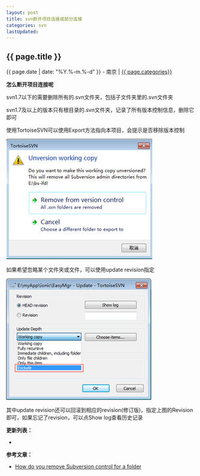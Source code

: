 ```yaml
---
layout: post
title: svn断开项目连接或部分连接
categories: svn
lastUpdated:
---
```


## {{ page.title }}

{{ page.date | date: "%Y.%-m.%-d" }} - 南京 | <a href="/archive#{{ page.categories }}">{{ page.categories}}</a>

**怎么断开项目连接呢**

svn1.7以下的需要删除所有的.svn文件夹，包括子文件夹里的.svn文件夹

svn1.7及以上的版本只有根目录的.svn文件夹，记录了所有版本控制信息，删除它即可

使用TortoiseSVN可以使用Export方法指向本项目，会提示是否移除版本控制

![exportsvnpromp](/images/exportsvnpromp.png)

如果希望忽略某个文件夹或文件，可以使用update revision指定

![update_revision_exclude](/images/update_revision_exclude.png)

其中update revision还可以回滚到相应的revision(修订版)，指定上图的Revision即可，如果忘记了revision，可以点Show log查看历史记录

**更新列表：**

*



**参考文章：**

* [How do you remove Subversion control for a folder][1]


[1]: http://stackoverflow.com/questions/154853/how-do-you-remove-subversion-control-for-a-folder
